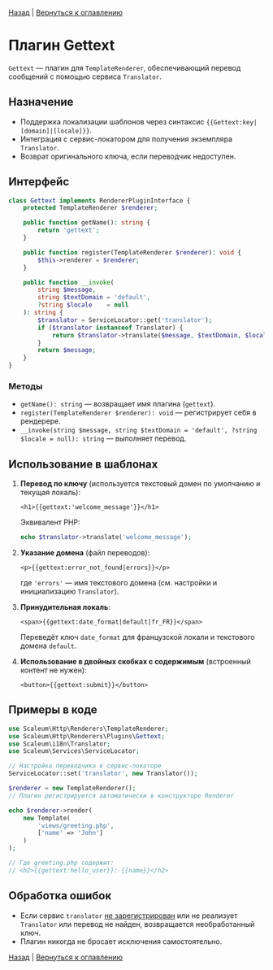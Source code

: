 [Назад](../template-renderer.md) | [Вернуться к оглавлению](../../../../index.md)
# Плагин Gettext

`Gettext` — плагин для `TemplateRenderer`, обеспечивающий перевод сообщений с помощью сервиса `Translator`.

## Назначение

- Поддержка локализации шаблонов через синтаксис `{{Gettext:key|[domain]|[locale]}}`.
- Интеграция с сервис-локатором для получения экземпляра `Translator`.
- Возврат оригинального ключа, если переводчик недоступен.

## Интерфейс

```php
class Gettext implements RendererPluginInterface {
    protected TemplateRenderer $renderer;

    public function getName(): string {
        return 'gettext';
    }

    public function register(TemplateRenderer $renderer): void {
        $this->renderer = $renderer;
    }

    public function __invoke(
        string $message,
        string $textDomain = 'default',
        ?string $locale    = null
    ): string {
        $translator = ServiceLocator::get('translator');
        if ($translator instanceof Translator) {
            return $translator->translate($message, $textDomain, $locale);
        }
        return $message;
    }
}
```

### Методы

- `getName(): string` — возвращает имя плагина (`gettext`).
- `register(TemplateRenderer $renderer): void` — регистрирует себя в рендерере.
- `__invoke(string $message, string $textDomain = 'default', ?string $locale = null): string` — выполняет перевод.

## Использование в шаблонах

1. **Перевод по ключу** (используется текстовый домен по умолчанию и текущая локаль):
   ```twig
   <h1>{{gettext:'welcome_message'}}</h1>
   ```
   Эквивалент PHP:
   ```php
   echo $translator->translate('welcome_message');
   ```

2. **Указание домена** (файл переводов):
   ```twig
   <p>{{gettext:error_not_found|errors}}</p>
   ```
   где `'errors'` — имя текстового домена (см. настройки и инициализацию `Translator`).

3. **Принудительная локаль**:
   ```twig
   <span>{{gettext:date_format|default|fr_FR}}</span>
   ```
   Переведёт ключ `date_format` для французской локали и текстового домена `default`.

4. **Использование в двойных скобках с содержимым** (встроенный контент не нужен):
   ```twig
   <button>{{gettext:submit}}</button>
   ```

## Примеры в коде

```php
use Scaleum\Http\Renderers\TemplateRenderer;
use Scaleum\Http\Renderers\Plugins\Gettext;
use Scaleum\i18n\Translator;
use Scaleum\Services\ServiceLocator;

// Настройка переводчика в сервис-локаторе
ServiceLocator::set('translator', new Translator());

$renderer = new TemplateRenderer();
// Плагин регистрируется автоматически в конструкторе Renderer

echo $renderer->render(
    new Template(
        'views/greeting.php',
        ['name' => 'John']
    )
);

// Где greeting.php содержит:
// <h2>{{gettext:hello_user}}: {{name}}</h2>
```

## Обработка ошибок

- Если сервис `translator` [не зарегистрирован](../../../service-locator.md) или не реализует `Translator` или перевод не найден, возвращается необработанный ключ.
- Плагин никогда не бросает исключения самостоятельно.

[Назад](../template-renderer.md) | [Вернуться к оглавлению](../../../../index.md)
